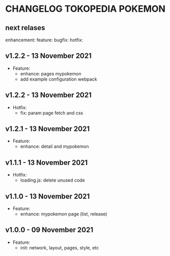 # CHANGELOG TOKOPEDIA POKEMON

## next relases
enhancement:
feature:
bugfix:
hotfix:

## v1.2.2 - 13 November 2021
- Feature:
    - enhance: pages mypokemon
    - add example configuration webpack

## v1.2.2 - 13 November 2021
- Hotfix:
    - fix: param page fetch and css

## v1.2.1 - 13 November 2021
- Feature:
    - enhance: detail and mypokemon

## v1.1.1 - 13 November 2021
- Hotfix:
    - loading.js: delete unused code

## v1.1.0 - 13 November 2021
- Feature:
    - enhance: mypokemon page (list, release)

## v1.0.0 - 09 November 2021
- Feature:
    - init: network, layout, pages, style, etc